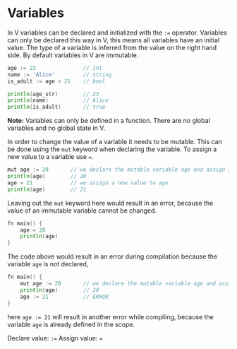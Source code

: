 # Variables

In V variables can be declared and initialized with the `:=` operator. Variables can only be declared this way in V, this means all variables have an initial value. The type of a variable is inferred from the value on the right hand side. By default variables in V are immutable.

```go
age := 23               // int
name := 'Alice'         // string
is_adult := age > 21    // bool

println(age_str)        // 23
println(name)           // Alice
println(is_adult)       // true
```

**Note:** Variables can only be defined in a function. There are no global variables and no global state in V.

In order to change the value of a variable it needs to be mutable. This can be done using the `mut` keyword when declaring the variable. To assign a new value to a variable use `=`.

```go
mut age := 20       // we declare the mutable variable age and assign it to the value 20.
println(age)        // 20
age = 21            // we assign a new value to age
println(age)        // 21
```

Leaving out the `mut` keyword here would result in an error, because the value of an immutable variable cannot be changed.

```go
fn main() {
    age = 20
    println(age)
}
```

The code above would result in an error during compilation because the variable `age` is not declared,

```go
fn main() {
    mut age := 20       // we declare the mutable variable age and assign it to the value 20.
    println(age)        // 20
    age := 21           // ERROR
}
```

here `age := 21` will result in another error while compiling, because the variable `age` is already defined in the scope.

Declare value: `:=`
Assign value: `=`
